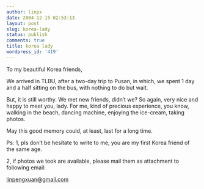 ```yaml
---
author: linpx
date: 2004-12-15 02:53:13
layout: post
slug: korea-lady
status: publish
comments: true
title: korea lady
wordpress_id: '419'
---
```


To my beautiful Korea friends,


We arrived in TLBU, after a two-day trip to Pusan, in which, we spent 1 day
and a half sitting on the bus, with nothing to do but wait.


But, it is still worthy. We met new friends, didn’t we? So again, very nice
and happy to meet you, lady. For me, kind of precious experience, you know,
walking in the beach, dancing machine, enjoying the ice-cream, taking photos.


May this good memory could, at least, last for a long time.


Ps: 1, pls don’t be hesitate to write to me, you are my first Korea friend of
the same age.

2, if photos we took are available, please mail them as attachment to
following email:

[linpengxuan@gmail.com](mailto:linpengxuan@gmail.com)


